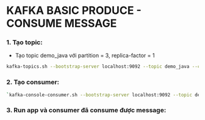 # KAFKA BASIC PRODUCE - CONSUME MESSAGE



### 1. Tạo topic:
- Tạo topic demo_java với partition = 3, replica-factor = 1 
```bash
kafka-topics.sh --bootstrap-server localhost:9092 --topic demo_java --create --partitions 3 --replication-factor 1
```

### 2. Tạo consumer:

```bash
`kafka-console-consumer.sh --bootstrap-server localhost:9092 --topic demo_java`
```

### 3. Run app  và consumer đã consume được message:


